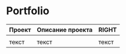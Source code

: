 # Portfolio
| Проект | Описание проекта | RIGHT |
|:---------------|:----------|:----------------|
|  |  |  |
| текст | текст | текст |
